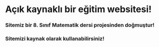 # Açık kaynaklı bir eğitim websitesi!
### Sitemiz bir 8. Sınıf Matematik dersi projesinden doğmuştur!
### Sitemizi kaynak olarak kullanabilirsiniz!
